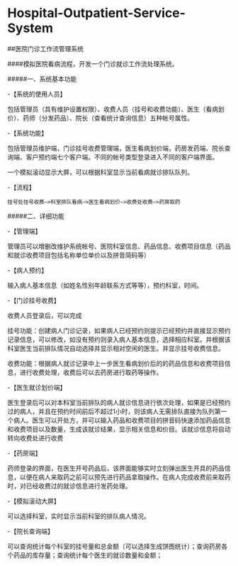 # Hospital-Outpatient-Service-System
##医院门诊工作流管理系统

####模拟医院看病流程，开发一个门诊就诊工作流处理系统。

#####一、系统基本功能

-【系统的使用人员】

包括管理员（具有维护设置权限）、收费人员（挂号和收费功能）、医生（看病划价）、药师（分发药品）、院长（查看统计查询信息）五种帐号属性。

-【系统功能】

包括管理员维护端，门诊挂号收费管理端，医生看病划价端，药房发药端、院长查询端、客户预约端七个客户端。不同的帐号类型登录进入不同的客户端界面。

一个模拟滚动显示大屏，可以根据科室显示当前看病就诊排队队列。

-【流程】

	挂号处挂号收费—>科室排队看病—>医生看病划价—>收费处收费—>药房取药

#####二、详细功能

-【管理端】

 管理员可以增删改维护系统帐号、医院科室信息、药品信息、收费项目信息（药品和就诊收费项目包括名称单位单价以及拼音简码等）


-【病人预约】

输入病人基本信息（如姓名性别年龄联系方式等等），预约科室，时间。


-【门诊挂号收费】

收费人员登录后，可以完成

挂号功能：创建病人门诊记录，如果病人已经预约则提示已经预约并直接显示预约记录信息，可以修改，如没有预约则录入病人基本信息，选择相应科室。并根据该科室医生当前排队情况自动选择并显示相对空闲的医生。并显示挂号收费信息。

收费功能：根据病人就诊记录中上一步医生看病划价后的的药品信息和收费项目信息，进行收费处理，收费后可以去药房进行取药等操作。

-【医生就诊划价端】 

医生登录后可以对本科室当前排队的病人就诊信息进行依次处理，如果是已经预约过的病人，并且在预约时间前后不超过1小时，则该病人无需排队直接为队列第一个病人。医生可以开处方，并可以输入药品和收费项目的拼音码快速添加药品信息和收费项目以及数量，生成该就诊结果，显示相关信息和价目。该就诊信息将自动转向收费处进行收费

-【药房端】

药师登录的界面，在医生开号药品后，该界面能够实时立刻弹出医生开具的药品信息，以便在病人来取药之前可以预先进行药品拿取操作。在病人完成收费前来取药时，对已经收费过的就诊信息进行发药处理。

-【模拟滚动大屏】

可以选择科室，实时显示当前科室的排队病人情况。

-【院长查询端】

可以查询统计每个科室的挂号量和总金额（可以选择生成饼图统计）；查询药房各个药品的库存量；查询统计每个医生的就诊数量和金额；
